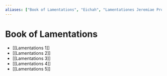 ```yaml
---
aliases: ["Book of Lamentations", "Eichah", "Lamentationes Jeremiae Prophetae", "Lamentations", "Lamentations of Jeremiah", "Lamentations of Jeremias", "Θρῆνοι", "איכה"]
---
```



# Book of Lamentations
- [[Lamentations 1]]
- [[Lamentations 2]]
- [[Lamentations 3]]
- [[Lamentations 4]]
- [[Lamentations 5]]
